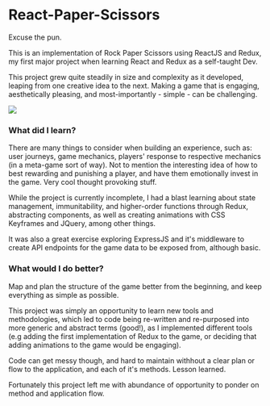 # React-Paper-Scissors

Excuse the pun.

This is an implementation of Rock Paper Scissors using ReactJS and Redux, my first major project when learning React and Redux as a self-taught Dev.

This project grew quite steadily in size and complexity as it developed, leaping from one creative idea to the next.
Making a game that is engaging, aesthetically pleasing, and most-importantly - simple - can be challenging.

![](example.gif)

### What did I learn?

There are many things to consider when building an experience, such as: user journeys, game mechanics, players&#39; response to respective mechanics (in a meta-game sort of way). Not to mention the interesting idea of how to best rewarding and punishing a player, and have them emotionally invest in the game. Very cool thought provoking stuff.

While the project is currently incomplete, I had a blast learning about state management, immunitability, and higher-order functions through Redux, abstracting components, as well as creating animations with CSS
Keyframes and JQuery, among other things.

It was also a great exercise exploring ExpressJS and it&#39;s middleware to create API endpoints for the game data to be
exposed from, although basic.

### What would I do better?

Map and plan the structure of the game better from the beginning, and keep everything as simple as possible.

This project was simply an opportunity to learn new tools and methodologies, which led to code being re-written and re-purposed into more generic and abstract terms (good!), as I implemented different tools (e.g adding the first implementation of Redux to the game, or deciding that adding animations to the game would be engaging).

Code can get messy though, and hard to maintain withhout a clear plan or flow to the application, and each of it's methods.
Lesson learned.

Fortunately this project left me with abundance of opportunity to ponder on method and application flow.
